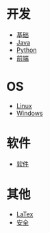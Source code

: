 # 开发

- <a href="programming/underlie/underlie.md">基础</a>
- <a href="programming/Java/JAVA.md">Java</a>
- <a href="programming/Python/python.md">Python</a>
- <a href="programming/fe/frontend.md">前端</a>

# OS

- <a href="os/linux.md">Linux</a>
- <a href="os/windows.md">Windows</a>

# 软件

- [软件](./software/src/SUMMARY.md)

# 其他

- <a href="LATEX.md">LaTex</a>
- <a href="secure.md">安全</a>
